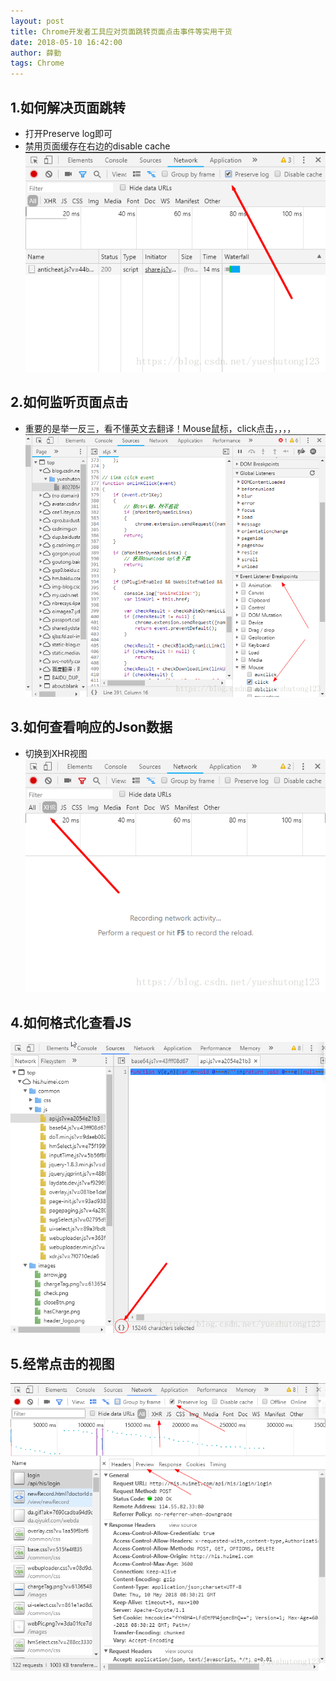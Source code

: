 ```yaml
---
layout: post
title: Chrome开发者工具应对页面跳转页面点击事件等实用干货
date: 2018-05-10 16:42:00
author: 薛勤
tags: Chrome
---
```

## 1.如何解决页面跳转

*  打开Preserve log即可
*  禁用页面缓存在右边的disable cache ![](./20180510Chrome开发者工具应对页面跳转页面点击事件等实用干货/1136672-20190623135612626-1754221548.png)

## 2.如何监听页面点击

*  重要的是举一反三，看不懂英文去翻译！Mouse鼠标，click点击，，，， ![](./20180510Chrome开发者工具应对页面跳转页面点击事件等实用干货/1136672-20190623135628308-710263733.png)

## 3.如何查看响应的Json数据

*  切换到XHR视图 ![](./20180510Chrome开发者工具应对页面跳转页面点击事件等实用干货/1136672-20190623135649310-1773289219.png)

## 4.如何格式化查看JS

![](./20180510Chrome开发者工具应对页面跳转页面点击事件等实用干货/1136672-20190623135704507-58960810.png)

## 5.经常点击的视图

![](./20180510Chrome开发者工具应对页面跳转页面点击事件等实用干货/1136672-20190623135718740-985475134.png)